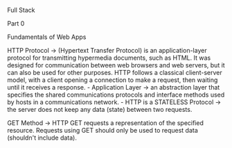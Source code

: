 Full Stack

Part 0

Fundamentals of Web Apps

HTTP Protocol -> (Hypertext Transfer Protocol) is an application-layer protocol for transmitting hypermedia documents, such as HTML.  It was designed for communication between web browsers and web servers, but it can also be used for other purposes.  HTTP follows a classical client-server model, with a client opening a connection to make a request, then waiting until it receives a response.
    - Application Layer -> an abstraction layer that specifies the shared communications protocols and interface methods used by hosts in a communications network.
    - HTTP is a STATELESS Protocol -> the server does not keep any data (state) between two requests.

GET Method -> HTTP GET requests a representation of the specified resource.  Requests using GET should only be used to request data (shouldn't include data).